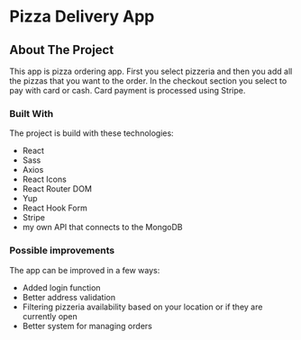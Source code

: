 # Pizza Delivery App

<!-- ABOUT THE PROJECT -->

## About The Project

This app is pizza ordering app. First you select pizzeria and then you add all the pizzas that you want to the order. In the checkout section you select to pay with card or cash. Card payment is processed using Stripe.

### Built With

The project is build with these technologies:

- React
- Sass
- Axios
- React Icons
- React Router DOM
- Yup
- React Hook Form
- Stripe
- my own API that connects to the MongoDB

### Possible improvements

The app can be improved in a few ways:

- Added login function
- Better address validation
- Filtering pizzeria availability based on your location or if they are currently open
- Better system for managing orders
